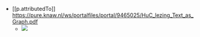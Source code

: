 
- [[p.attributedTo]] https://pure.knaw.nl/ws/portalfiles/portal/9465025/HuC_lezing_Text_as_Graph.pdf
  - ![](/assets/images/2023-01-28-20-04-24.png)